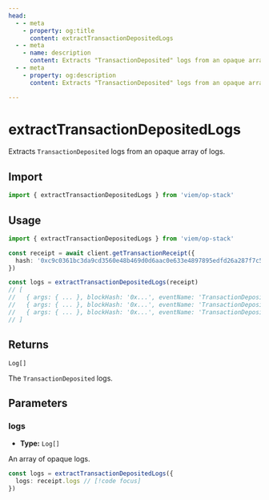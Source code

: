 ```yaml
---
head:
  - - meta
    - property: og:title
      content: extractTransactionDepositedLogs
  - - meta
    - name: description
      content: Extracts "TransactionDeposited" logs from an opaque array of logs.
  - - meta
    - property: og:description
      content: Extracts "TransactionDeposited" logs from an opaque array of logs.

---
```


# extractTransactionDepositedLogs

Extracts `TransactionDeposited` logs from an opaque array of logs.

## Import
```ts
import { extractTransactionDepositedLogs } from 'viem/op-stack'
```

## Usage

```ts
import { extractTransactionDepositedLogs } from 'viem/op-stack'

const receipt = await client.getTransactionReceipt({
  hash: '0xc9c0361bc3da9cd3560e48b469d0d6aac0e633e4897895edfd26a287f7c578ec',
})

const logs = extractTransactionDepositedLogs(receipt)
// [
//   { args: { ... }, blockHash: '0x...', eventName: 'TransactionDeposited'  },
//   { args: { ... }, blockHash: '0x...', eventName: 'TransactionDeposited'  },
//   { args: { ... }, blockHash: '0x...', eventName: 'TransactionDeposited'  },
// ]
```

## Returns

`Log[]`

The `TransactionDeposited` logs.

## Parameters

### logs

- **Type:** `Log[]`

An array of opaque logs.

```ts
const logs = extractTransactionDepositedLogs({ 
  logs: receipt.logs // [!code focus]
})
```
